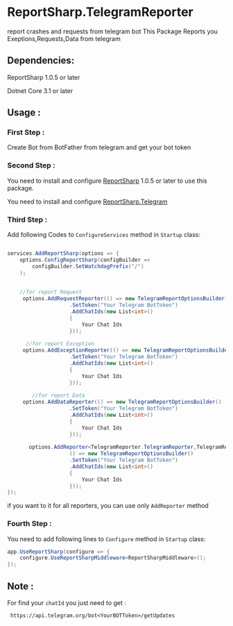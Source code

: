 # ReportSharp.TelegramReporter
report crashes and requests from telegram bot
This Package Reports you Exeptions,Requests,Data from telegram

## Dependencies:
ReportSharp 1.0.5 or later

Dotnet Core 3.1 or later

## Usage : 

### First Step : 

Create Bot from BotFather from telegram and get your bot token

### Second Step : 

You need to install and configure [ReportSharp](https://www.nuget.org/packages/ReportSharp/) 1.0.5 or later to use this package.

You need to install and configure [ReportSharp.Telegram](https://www.nuget.org/packages/ReportSharp.TelegramReporter/)


### Third Step :

Add following Codes to `ConfigureServices` method in `Startup` class:
```cs

services.AddReportSharp(options => {
    options.ConfigReportSharp(configBuilder =>
        configBuilder.SetWatchdogPrefix("/")
    );
    
    
    //for report Request
     options.AddRequestReporter(() => new TelegramReportOptionsBuilder()
                    .SetToken("Your Telegram BotToken")
                    .AddChatIds(new List<int>()
                    {
                        Your Chat Ids
                    }));
                    
      //for report Exception
     options.AddExceptionReporter(() => new TelegramReportOptionsBuilder()
                    .SetToken("Your Telegram BotToken")
                    .AddChatIds(new List<int>()
                    {
                        Your Chat Ids
                    }));
      
        //for report Data
     options.AddDataReporter(() => new TelegramReportOptionsBuilder()
                    .SetToken("Your Telegram BotToken")
                    .AddChatIds(new List<int>()
                    {
                        Your Chat Ids
                    }));
                    
       options.AddReporter<TelegramReporter.TelegramReporter,TelegramReportOptionsBuilder>(
                    () => new TelegramReportOptionsBuilder()
                    .SetToken("Your Telegram BotToken")
                    .AddChatIds(new List<int>()
                    {
                        Your Chat Ids
                    }));
});                    

```


if you want to it for all reporters, you can use only `AddReporter` method

### Fourth Step :

You need to add following lines to `Configure` method in `Startup` class:

```cs
app.UseReportSharp(configure => {
    configure.UseReportSharpMiddleware<ReportSharpMiddleware>();
});

```

## Note :
For find your `chatId` you just need to get : 

` https://api.telegram.org/bot<YourBOTToken>/getUpdates`

